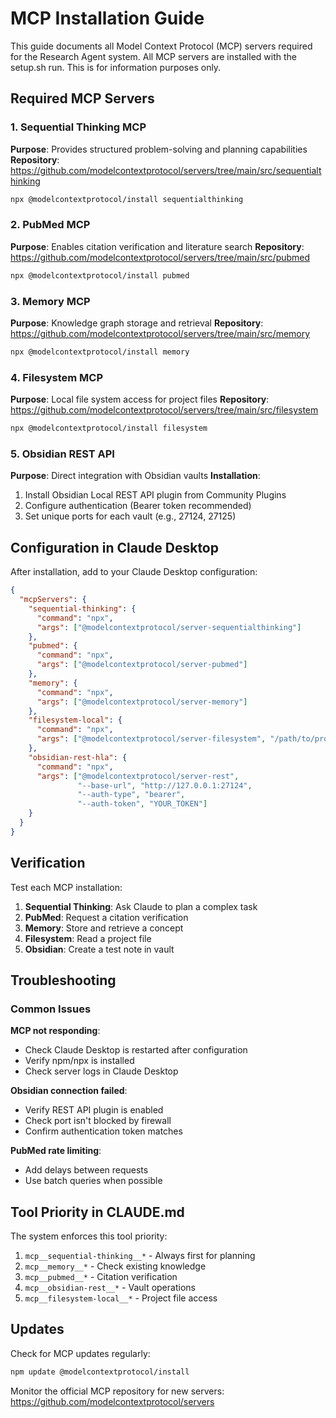 # MCP Installation Guide

This guide documents all Model Context Protocol (MCP) servers required for the Research Agent system. All MCP servers are installed with the setup.sh run. This is for information purposes only. 

## Required MCP Servers

### 1. Sequential Thinking MCP
**Purpose**: Provides structured problem-solving and planning capabilities
**Repository**: https://github.com/modelcontextprotocol/servers/tree/main/src/sequentialthinking
```bash
npx @modelcontextprotocol/install sequentialthinking
```

### 2. PubMed MCP
**Purpose**: Enables citation verification and literature search
**Repository**: https://github.com/modelcontextprotocol/servers/tree/main/src/pubmed
```bash
npx @modelcontextprotocol/install pubmed
```

### 3. Memory MCP
**Purpose**: Knowledge graph storage and retrieval
**Repository**: https://github.com/modelcontextprotocol/servers/tree/main/src/memory
```bash
npx @modelcontextprotocol/install memory
```

### 4. Filesystem MCP
**Purpose**: Local file system access for project files
**Repository**: https://github.com/modelcontextprotocol/servers/tree/main/src/filesystem
```bash
npx @modelcontextprotocol/install filesystem
```

### 5. Obsidian REST API
**Purpose**: Direct integration with Obsidian vaults
**Installation**: 
1. Install Obsidian Local REST API plugin from Community Plugins
2. Configure authentication (Bearer token recommended)
3. Set unique ports for each vault (e.g., 27124, 27125)

## Configuration in Claude Desktop

After installation, add to your Claude Desktop configuration:

```json
{
  "mcpServers": {
    "sequential-thinking": {
      "command": "npx",
      "args": ["@modelcontextprotocol/server-sequentialthinking"]
    },
    "pubmed": {
      "command": "npx",
      "args": ["@modelcontextprotocol/server-pubmed"]
    },
    "memory": {
      "command": "npx",
      "args": ["@modelcontextprotocol/server-memory"]
    },
    "filesystem-local": {
      "command": "npx",
      "args": ["@modelcontextprotocol/server-filesystem", "/path/to/project"]
    },
    "obsidian-rest-hla": {
      "command": "npx",
      "args": ["@modelcontextprotocol/server-rest", 
               "--base-url", "http://127.0.0.1:27124",
               "--auth-type", "bearer",
               "--auth-token", "YOUR_TOKEN"]
    }
  }
}
```

## Verification

Test each MCP installation:

1. **Sequential Thinking**: Ask Claude to plan a complex task
2. **PubMed**: Request a citation verification
3. **Memory**: Store and retrieve a concept
4. **Filesystem**: Read a project file
5. **Obsidian**: Create a test note in vault

## Troubleshooting

### Common Issues

**MCP not responding**:
- Check Claude Desktop is restarted after configuration
- Verify npm/npx is installed
- Check server logs in Claude Desktop

**Obsidian connection failed**:
- Verify REST API plugin is enabled
- Check port isn't blocked by firewall
- Confirm authentication token matches

**PubMed rate limiting**:
- Add delays between requests
- Use batch queries when possible

## Tool Priority in CLAUDE.md

The system enforces this tool priority:
1. `mcp__sequential-thinking__*` - Always first for planning
2. `mcp__memory__*` - Check existing knowledge
3. `mcp__pubmed__*` - Citation verification
4. `mcp__obsidian-rest__*` - Vault operations
5. `mcp__filesystem-local__*` - Project file access

## Updates

Check for MCP updates regularly:
```bash
npm update @modelcontextprotocol/install
```

Monitor the official MCP repository for new servers:
https://github.com/modelcontextprotocol/servers
